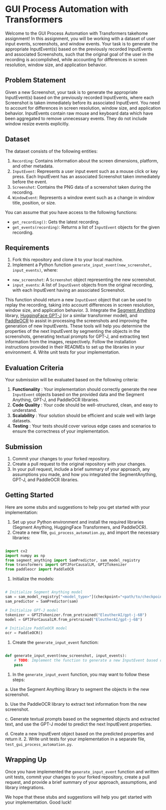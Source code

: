# GUI Process Automation with Transformers

Welcome to the GUI Process Automation with Transformers takehome assignment! In this assignment, you will be working with a dataset of user input events, screenshots, and window events. Your task is to generate the appropriate InputEvent(s) based on the previously recorded InputEvents and associated Screenshots, such that the original goal of the user in the recording is accomplished, while accounting for differences in screen resolution, window size, and application behavior.
## Problem Statement

Given a new Screenshot, your task is to generate the appropriate InputEvent(s) based on the previously recorded InputEvents, where each Screenshot is taken immediately before its associated InputEvent. You need to account for differences in screen resolution, window size, and application behavior. InputEvents contain raw mouse and keyboard data which have been aggregated to remove unnecessary events. They do not include window resize events explicitly.
## Dataset

The dataset consists of the following entities: 
1. `Recording`: Contains information about the screen dimensions, platform, and other metadata. 
2. `InputEvent`: Represents a user input event such as a mouse click or key press. Each InputEvent has an associated Screenshot taken immediately before the event. 
3. `Screenshot`: Contains the PNG data of a screenshot taken during the recording. 
4. `WindowEvent`: Represents a window event such as a change in window title, position, or size.

You can assume that you have access to the following functions: 
- `get_recording()`: Gets the latest recording. 
- `get_events(recording)`: Returns a list of `InputEvent` objects for the given recording.
## Requirements 
1. Fork this repository and clone it to your local machine. 
2. Implement a Python function `generate_input_event(new_screenshot, input_events)`, where: 
- `new_screenshot`: A `Screenshot` object representing the new screenshot. 
- `input_events`: A list of `InputEvent` objects from the original recording, with each InputEvent having an associated Screenshot.

This function should return a new `InputEvent` object that can be used to replay the recording, taking into account differences in screen resolution, window size, and application behavior. 
3. Integrate the [Segment Anything](https://github.com/facebookresearch/segment-anything)  library, [HuggingFace GPT-J](https://huggingface.co/transformers/model_doc/gptj.html)  (or a similar transformer model), and [PaddleOCR](https://github.com/PaddlePaddle/PaddleOCR)  to assist in processing the screenshots and improving the generation of new InputEvents. These tools will help you determine the properties of the next InputEvent by segmenting the objects in the screenshots, generating textual prompts for GPT-J, and extracting text information from the images, respectively. Follow the installation instructions provided in their READMEs to set up the libraries in your environment. 
4. Write unit tests for your implementation.
## Evaluation Criteria

Your submission will be evaluated based on the following criteria: 
1. **Functionality** : Your implementation should correctly generate the new `InputEvent` objects based on the provided data and the Segment Anything, GPT-J, and PaddleOCR libraries. 
2. **Code Quality** : Your code should be well-structured, clean, and easy to understand. 
3. **Scalability** : Your solution should be efficient and scale well with large datasets. 
4. **Testing** : Your tests should cover various edge cases and scenarios to ensure the correctness of your implementation.
## Submission
1. Commit your changes to your forked repository.
2. Create a pull request to the original repository with your changes.
3. In your pull request, include a brief summary of your approach, any assumptions you made, and how you integrated the SegmentAnything, GPT-J, and PaddleOCR libraries.
## Getting Started

Here are some stubs and suggestions to help you get started with your implementation: 
1. Set up your Python environment and install the required libraries (Segment Anything, HuggingFace Transformers, and PaddleOCR). 
2. Create a new file, `gui_process_automation.py`, and import the necessary libraries:

```python

import cv2
import numpy as np
from segment_anything import SamPredictor, sam_model_registry
from transformers import GPTJForCausalLM, GPT2Tokenizer
from paddleocr import PaddleOCR
```


1. Initialize the models:

```python

# Initialize Segment Anything model
sam = sam_model_registry["<model_type>"](checkpoint="<path/to/checkpoint>")
sam_predictor = SamPredictor(sam)

# Initialize GPT-J model
tokenizer = GPT2Tokenizer.from_pretrained("EleutherAI/gpt-j-6B")
model = GPTJForCausalLM.from_pretrained("EleutherAI/gpt-j-6B")

# Initialize PaddleOCR model
ocr = PaddleOCR()
```

 
1. Create the `generate_input_event` function:

```python

def generate_input_event(new_screenshot, input_events):
    # TODO: Implement the function to generate a new InputEvent based on the previous InputEvents and the new Screenshot
    pass
```

 
1. In the `generate_input_event` function, you may want to follow these steps:

a. Use the Segment Anything library to segment the objects in the new screenshot.

b. Use the PaddleOCR library to extract text information from the new screenshot.

c. Generate textual prompts based on the segmented objects and extracted text, and use the GPT-J model to predict the next InputEvent properties.

d. Create a new InputEvent object based on the predicted properties and return it. 
2. Write unit tests for your implementation in a separate file, `test_gui_process_automation.py`.
## Wrapping Up

Once you have implemented the `generate_input_event` function and written unit tests, commit your changes to your forked repository, create a pull request, and provide a brief summary of your approach, assumptions, and library integrations.

We hope that these stubs and suggestions will help you get started with your implementation. Good luck!
